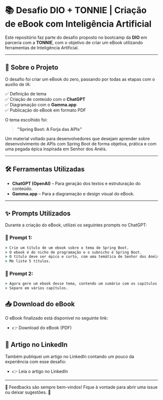 # 📚 Desafio DIO + TONNIE | Criação de eBook com Inteligência Artificial

Este repositório faz parte do desafio proposto no bootcamp da **DIO** em parceria com a **TONNIE**, com o objetivo de criar um eBook utilizando ferramentas de Inteligência Artificial.

---

## 🚀 Sobre o Projeto

O desafio foi criar um eBook do zero, passando por todas as etapas com o auxílio de IA:

✅ Definição de tema  
✅ Criação de conteúdo com o **ChatGPT**  
✅ Diagramação com o **Gamma.app**  
✅ Publicação do eBook em formato PDF  

O tema escolhido foi:

> **"Spring Boot: A Forja das APIs"**

Um material voltado para desenvolvedores que desejam aprender sobre desenvolvimento de APIs com Spring Boot de forma objetiva, prática e com uma pegada épica inspirada em Senhor dos Anéis.

---

## 🛠️ Ferramentas Utilizadas

- **ChatGPT (OpenAI)** – Para geração dos textos e estruturação do conteúdo.
- **Gamma.app** – Para a diagramação e design visual do eBook.

---

## ✨ Prompts Utilizados

Durante a criação do eBook, utilizei os seguintes prompts no ChatGPT:

### 🎯 Prompt 1:

```cmd
> Crie um título de um ebook sobre o tema de Spring Boot.
> O ebook é do nicho de programação e o subnicho é Spring Boot.
> O título deve ser épico e curto, com uma temática de Senhor dos Anéis no título.
> Me liste 5 títulos.
```

### 🎯 Prompt 2:
```cmd
> Agora gere um ebook desse tema, contendo um sumário com os capítulos.
> Separe em vários capítulos.
```

## 📥 Download do eBook
O eBook finalizado está disponível no seguinte link:

* 👉 Download do eBook (PDF)

## 📝 Artigo no LinkedIn
Também publiquei um artigo no LinkedIn contando um pouco da experiência com esse desafio:

* 👉 Leia o artigo no LinkedIn
---

💬 Feedbacks são sempre bem-vindos!
Fique à vontade para abrir uma issue ou deixar sugestões. 🚀
